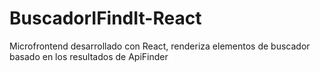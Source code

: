 # BuscadorIFindIt-React
Microfrontend desarrollado con React, renderiza elementos de buscador basado en los resultados de ApiFinder
